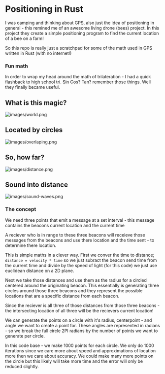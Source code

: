 # Positioning in Rust

I was camping and thinking about GPS, also just the idea of positioning in general - this remined me of an awesome living drone (bees) project. In this project they create a simple positioning program to find the current location of a bee on a farm!


So this repo is really just a scratchpad for some of the math used in GPS written in Rust (with no internet!)


### Fun math

In order to wrap my head around the math of trilateration - I had a quick flashback to high school tri. Sin Cos? Tan? remember those things. Well they finally became useful.


## What is this magic?

![images/world.png](distance.png)


## Located by circles

![images/overlaping.png](distance.png)


## So, how far?

![images/distance.png](distance.png)


## Sound into distance

![images/sound-waves.png](distance.png)


### The concept

We need three points that emit a message at a set interval - this message contains the beacons current location and the current time

A reciever who is in range to these three beacons will receieve those messages from the beacons and use there location and the time sent - to determine there location.

This is simple maths in a clever way. First we conver the time to distance; `distance = velocity * time` so we just subract the beacon send time from the current time and divide by the speed of light (for this code) we just use euclidean distance on a 2D plane. 

Next we take those distances and use them as the radius for a circled centered around the originating beacon. This essentially is generating three circles around those three beacons and they represent the possible locations that are a specific distance from each beacon. 

Since the reciever is all three of those distances from those three beacons - the intersecting location of all three will be the recievers current location!

We can generate the points on a circle with it's radius, centerpoint - and angle we want to create a point for. These angles are represented in radians - so we break the full circle 2PI radians by the number of points we want to generate per circle. 

In this code base - we make 1000 points for each circle. We only do 1000 iterations since we care more about speed and approximations of location more then we care about accuracy. We could make many more points on the circle but this likely will take more time and the error will only be reduced slightly. 

